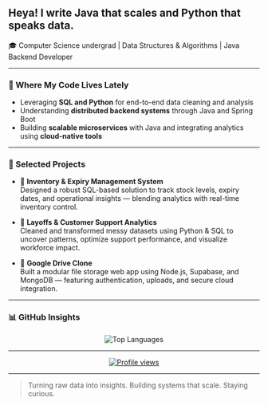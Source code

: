 ## Heya! I write Java that scales and Python that speaks data.

🎓 Computer Science undergrad | Data Structures & Algorithms | Java Backend Developer  

---

### 🚀 Where My Code Lives Lately

- Leveraging **SQL and Python** for end-to-end data cleaning and analysis  
- Understanding **distributed backend systems** through Java and Spring Boot  
- Building **scalable microservices** with Java and integrating analytics using **cloud-native tools**

---

### 📁 Selected Projects

- 🔹 **Inventory & Expiry Management System**  
  Designed a robust SQL-based solution to track stock levels, expiry dates, and operational insights — blending analytics with real-time inventory control.

- 🔹 **Layoffs & Customer Support Analytics**  
  Cleaned and transformed messy datasets using Python & SQL to uncover patterns, optimize support performance, and visualize workforce impact.

- 🔹 **Google Drive Clone**  
  Built a modular file storage web app using Node.js, Supabase, and MongoDB — featuring authentication, uploads, and secure cloud integration.

---

### 📊 GitHub Insights

<div style="display: flex; justify-content: center; width: 100%; margin-top: 20px;">
  <img 
    src="https://github-readme-stats.vercel.app/api/top-langs/?username=yashveerdalal&theme=apprentice&hide_border=true&layout=compact&langs_count=10&hide_title=true" 
    style="max-width: 100%; height: auto;" 
    alt="Top Languages"
  />
</div>

---

<p align="center">
  <a href="https://visitcount.itsvg.in">
    <img src="https://visitcount.itsvg.in/api?id=yashveerdalal&icon=0&color=0" alt="Profile views" />
  </a>
</p>

---

> Turning raw data into insights. Building systems that scale. Staying curious.
